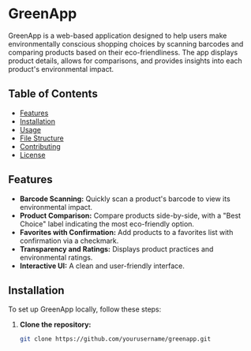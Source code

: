# GreenApp

GreenApp is a web-based application designed to help users make environmentally conscious shopping choices by scanning barcodes and comparing products based on their eco-friendliness. The app displays product details, allows for comparisons, and provides insights into each product's environmental impact.

## Table of Contents
- [Features](#features)
- [Installation](#installation)
- [Usage](#usage)
- [File Structure](#file-structure)
- [Contributing](#contributing)
- [License](#license)

## Features
- **Barcode Scanning:** Quickly scan a product's barcode to view its environmental impact.
- **Product Comparison:** Compare products side-by-side, with a "Best Choice" label indicating the most eco-friendly option.
- **Favorites with Confirmation:** Add products to a favorites list with confirmation via a checkmark.
- **Transparency and Ratings:** Displays product practices and environmental ratings.
- **Interactive UI:** A clean and user-friendly interface.

## Installation
To set up GreenApp locally, follow these steps:

1. **Clone the repository:**
   ```bash
   git clone https://github.com/yourusername/greenapp.git
